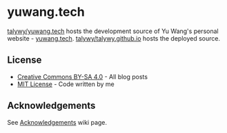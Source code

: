 # yuwang.tech

[talywy/yuwang.tech](https://github.com/talywy/yuwang.tech) hosts the development source of Yu Wang's personal website - [yuwang.tech](http://yuwang.tech).
[talywy/talywy.github.io](https://github.com/talywy/talywy.github.io) hosts the deployed source.

## License
- [Creative Commons BY-SA 4.0](http://creativecommons.org/licenses/by-sa/4.0/) - All blog posts
- [MIT License](https://raw.githubusercontent.com/talywy/yuwang.tech/master/LICENSE) - Code written by me

## Acknowledgements
See [Acknowledgements](https://github.com/yizeng/yizeng.me/wiki/Acknowledgements) wiki page.